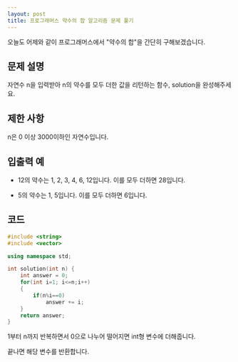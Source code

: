 ```yaml
---
layout: post
title: 프로그래머스 약수의 합 알고리즘 문제 풀기
---
```


오늘도 어제와 같이 프로그래머스에서 "약수의 합"을 간단히 구해보겠습니다.

## 문제 설명

자연수 n을 입력받아 n의 약수를 모두 더한 값을 리턴하는 함수, solution을 완성해주세요.

## 제한 사항

n은 0 이상 3000이하인 자연수입니다.

## 입출력 예

* 12의 약수는 1, 2, 3, 4, 6, 12입니다. 이를 모두 더하면 28입니다.

* 5의 약수는 1, 5입니다. 이를 모두 더하면 6입니다.

## 코드 

```c++
#include <string>
#include <vector>

using namespace std;

int solution(int n) {
    int answer = 0;
    for(int i=1; i<=n;i++)
    {
        if(n%i==0)
            answer += i;
    }
    return answer;
}
```

1부터 n까지 반복하면서 0으로 나누어 떨어지면 int형 변수에 더해줍니다.

끝나면 해당 변수를 반환합니다.